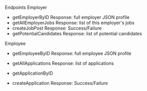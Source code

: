 Endpoints
Employer
- getEmployerByID
    Response: full employer JSON profile
- getAllEmployerJobs
    Response: list of this employer's jobs
- createJobPost
    Response: Success/Failure
- getPotentialCandidates
    Response: list of potential candidates

Employee
- getEmployeeByID
    Response: full employee JSON profile 
- getAllApplications
    Response: list of applications
- getApplicationByID

- createApplication
    Response: Success/Failure
